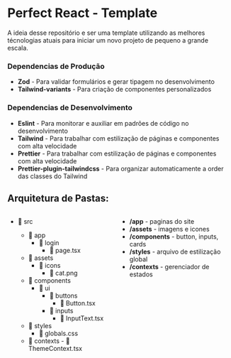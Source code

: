 # Perfect React - Template

A ideia desse repositório e ser uma template utilizando as melhores técnologias atuais para iniciar um novo projeto de pequeno a grande escala.

### Dependencias de Produção

- **Zod** - Para validar formulários e gerar tipagem no desenvolvimento
- **Tailwind-variants** - Para criação de componentes personalizados

### Dependencias de Desenvolvimento

- **Eslint** - Para monitorar e auxiliar em padrões de código no desenvolvimento
- **Tailwind** - Para trabalhar com estilização de páginas e componentes com alta velocidade
- **Prettier** - Para trabalhar com estilização de páginas e componentes com alta velocidade
- **Prettier-plugin-tailwindcss** - Para organizar automaticamente a order das classes do Tailwind

## Arquitetura de Pastas:

<div style="display: flex; justify-content: space-between;">
 <div style="flex: 1;">

- 📁 src
  - 📁 app
    - 📁 login
      - 📄 page.tsx
  - 📁 assets
    - 📁 icons
      - 📄 cat.png
  - 📁 components
    - 📁 ui
      - 📁 buttons
        - 📄 Button.tsx
      - 📁 inputs
        - 📄 InputText.tsx
  - 📁 styles
    - 📄 globals.css
  - 📁 contexts - 📄 ThemeContext.tsx
  </div>
  <div style="flex: 1;">

  - **/app** - paginas do site
  - **/assets** - imagens e icones
  - **/components** - button, inputs, cards
  - **/styles** - arquivo de estilização global
  - **/contexts** - gerenciador de estados
  </div>
  </div>
